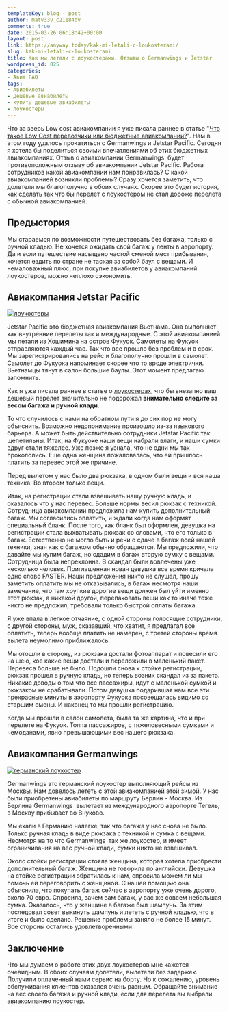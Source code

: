 ```yaml
---
templateKey: blog - post
author: matv33v_c21184dv
comments: true
date: 2015-03-26 06:18:42+00:00
layout: post
link: https://anyway.today/kak-mi-letali-c-loukosterami/
slug: kak-mi-letali-c-loukosterami
title: Как мы летали с лоукостерами. Отзывы о Germanwings и Jetstar
wordpress_id: 825
categories:
- Авиа FAQ
tags:
- Авиабилеты
- Дешевые авиабилеты
- купить дешевые авиабилеты
- лоукостеры
---
```


Что за зверь Low cost авиакомпании я уже писала раннее в статье "[Что такое Low Cost перевозчики или бюджетные авиакомпании?](http://anyway.today/chto-takoe-low-cost)". Нам в этом году удалось прокатиться с Germanwings и Jetstar Pacific. Сегодня я хотела бы поделиться своими впечатлениями об этих бюджетных авиакомпаниях. Отзыв о авиакомпании Germanwings  будет противоположным отзыву об авиакомпании Jetstar Pacific. Работа сотрудников какой авиакомпании нам понравилась? С какой авиакомпанией возникли проблемы? Сразу хочется заметить, что долетели мы благополучно в обоих случаях. Скорее это будет история, как сделать так что бы перелет с лоукостером не стал дороже перелета с обычной авиакомпанией.




<!-- more -->





## Предыстория




Мы стараемся по возможности путешествовать без багажа, только с ручной кладью. Не хочется ожидать свой багаж у ленты в аэропорту. Да и если путешествие насыщено частой сменой мест прибывания, хочется ездить по стране не таская за собой баул с вещами. И немаловажный плюс, при покупке авиабилетов у авиакомпаний лоукостеров, можно неплохо сэкономить.





## Авиакомпания Jetstar Pacific


[![лоукостеры](http://anyway.today/wp-content/uploads/2015/03/JQ@2x.png)](http://anyway.today/wp-content/uploads/2015/03/JQ@2x.png)


Jetstar Pacific это бюджетная авиакомпания Вьетнама. Она выполняет как внутренние перелеты так и международные. С этой авиакомпанией мы летали из Хошимина на остров Фукуок. Самолеты на Фукуок отправляются каждый час. Так что все прошло без проблем и в срок. Мы зарегистрировались на рейс и благополучно прошли в самолет. Самолет до Фукуока напоминает скорее что то вроде электрички. Вьетнамцы тянут в салон большие баулы. Этот момент предлагаю запомнить.




Как я уже писала раннее в статье о [лоукостерах](http://anyway.today/chto-takoe-low-cost), что бы внезапно ваш дешевый перелет значительно не подорожал **внимательно следите за весом багажа и ручной клади**.




То что случилось с нами на обратном пути я до сих пор не могу объяснить. Возможно недопонимание произошло из-за языкового барьера. А может быть действительно сотрудники Jetstar Pacific так щепетильны. Итак, на Фукуоке наши вещи набрали влаги, и наши сумки вдруг стали тяжелее. Уже позже я узнала, что не одни мы так прокололись. Еще одна женщина пожаловалась, что ей пришлось платить за перевес этой же причине.




Перед вылетом у нас было два рюкзака, в одном были вещи и вся наша техника. Во втором только вещи.




Итак, на регистрации стали взвешивать нашу ручную кладь, и оказалось что у нас перевес. Больше нормы весил рюкзак с техникой. Сотрудница авиакомпании предложила нам купить дополнительный багаж. Мы согласились оплатить, и ждали когда нам оформят специальный бланк. После того, как бланк был оформлен, девушка на регистрации стала выхватывать рюкзак со словами, что его только в багаж. Естественно не могло быть и речи о сдаче в багаж всей нашей техники, зная как с багажом обычно обращаются. Мы предложили, что давайте мы купим багаж, но сдадим в багаж вторую сумку с вещами. Сотрудница была непреклонна. В скандал были вовлечены уже несколько человек. Приглашенная новая девушка все время кричала одно слово FASTER. Наши предложения никто не слушал, прошу заметить оплатить мы не отказывались, в багаж несмотря наши замечание, что там хрупкие дорогие вещи должен был уйти именно этот рюкзак, а никакой другой, перепаковать вещи как то иначе тоже никто не предложил, требовали только быстрой оплаты багажа.




Я уже впала в легкое отчаяние, с одной стороны голосящие сотрудники, с другой стороны, муж, сказавший, что хватит, я предлагал все оплатить, теперь вообще платить не намерен, с третей стороны время вылета неумолимо приближалось.




Мы отошли в сторону, из рюкзака достали фотоаппарат и повесили его на шею, кое какие вещи достали и переложили в маленький пакет. Перевеса больше не было. Подошли снова к стойке регистрации, рюкзак прошел в ручную кладь, но теперь возник скандал из за пакета. Никакие доводы о том что все пассажиры, идут с маленькой сумкой и рюкзаком не срабатывали. Потом девушка подарившая нам все эти прекрасные минуты в аэропорту Фукуока посовещалась видимо со старшим смены. И наконец то мы прошли регистрацию.




Когда мы прошли в салон самолета, была та же картина, что и при перелете на Фукуок. Толпа пассажиров, с тяжеловесными сумками и чемоданами, явно превышающими вес нашего рюкзака.





## Авиакомпания Germanwings


[![германский лоукостер](http://anyway.today/wp-content/uploads/2015/03/4U@2x.png)](http://anyway.today/wp-content/uploads/2015/03/4U@2x.png)


Germanwings это германский лоукостер выполняющий рейсы из Москвы. Нам довелось лететь с этой авиакомпанией этой зимой. У нас были приобретены авиабилеты по маршруту Берлин - Москва. Из Берлина Germanwings  вылетает из международного аэропорте Тегель, в Москву прибывает во Внуково.




Мы ехали в Германию налегке, так что багажа у нас снова не было. Только ручная кладь в виде рюкзака с техникой и сумка с вещами.  Несмотря на то что Germanwings  так же лоукостер, и имеет ограничивания на вес ручной клади, сумки никто не взвешивал.




Около стойки регистрации стояла женщина, которая хотела приобрести дополнительный багаж. Женщина не говорила по английски. Девушка на стойке регистрации обратилась к нам, спросила можем ли мы помочь ей переговорить с женщиной. С нашей помощью она объяснила, что покупать багаж сейчас в аэропорту уже очень дорого, около 70 евро. Спросила, зачем вам багаж, у вас же совсем небольшая сумка. Оказалось, что у женщине в багаже был шампунь. За этим последовал совет выкинуть шампунь и лететь с ручной кладью, что в итоге и было сделано. Решение проблемы заняло не более 15 минут. Все стороны остались удовлетворенными.





## Заключение




Что мы думаем о работе этих двух лоукостеров мне кажется очевидным. В обоих случаям долетели, вылетели без задержек. Получили оплаченный нами сервис на борту. Но к сожалению, уровень обслуживания клиентов оказался очень разным. Обращайте внимание на вес своего багажа и ручной клади, если для перелета вы выбрали авиакомпанию лоукостер.
